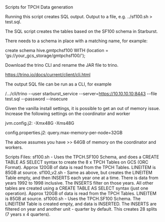 Scripts for TPCH Data generation

Running this script creates SQL output. Output to a file, e.g. ../sf100.sh > test.sql.

The SQL script creates the tables based on the SF100 schema in Starburst.

There needs to a schema in place with a matching name, for example:

create schema hive.gmtpchsf100 WITH (location = 'gs://your_gcs_storage/gmtpchsf100/');

Download the trino CLI and rename the JAR file to trino.

https://trino.io/docs/current/client/cli.html

The output SQL file can be run as a CLI, for example 

/.../cli/trino --user starburst_service  --server=https://10.10.10.10:8443 --file test.sql --password --insecure 

Given the vanilla install settings, it is possible to get an out of memory issue.
Increase the following settings on the coordinator and worker

jvm.config.j2:
-Xmx48G
-Xms48G

config.properties.j2:
query.max-memory-per-node=32GB

The above assumes you have >> 64GB of memory on the coordinator and workers.

Scripts Files:
sf100.sh - Uses the TPCH.SF100 Schema, and does a CREATE TABLE AS SELECT syntax to create the 8 x TPCH Tables on GCS (ORC Format). Approx 120GB of data is read from the TPCH Tables. LINEITEM is 85GB at source.
sf100_v2.sh - Same as above, but creates the LINEITEM Table empty, and then INSERTS each year one at a time. There is data from years 1992 to 1998 inclusive. The INSERTS filter on those years. All other tables are created using a CREATE TABLE AS SELECT syntax (just one operation). Approx 120GB of data is read from the TPCH Tables. LINEITEM is 85GB at source.
sf1000.sh - Uses the TPCH.SF100 Schema. The LINEITEM Table is created empty, and data is INSERTED. The INSERTS are filtered on year and another unit - quarter by default. This creates 28 splits (7 years x 4 quarters).  
